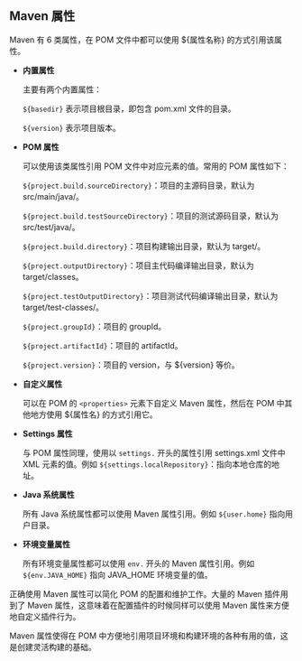 ## Maven 属性 ##

Maven 有 6 类属性，在 POM 文件中都可以使用 ${属性名称} 的方式引用该属性。

* **内置属性**

	主要有两个内置属性：

	`${basedir}` 表示项目根目录，即包含 pom.xml 文件的目录。

	`${version}` 表示项目版本。

* **POM 属性**

	可以使用该类属性引用 POM 文件中对应元素的值。常用的 POM 属性如下：

	`${project.build.sourceDirectory}`：项目的主源码目录，默认为 src/main/java/。

	`${project.build.testSourceDirectory}`：项目的测试源码目录，默认为 src/test/java/。

	`${project.build.directory}`：项目构建输出目录，默认为 target/。

	`${project.outputDirectory}`：项目主代码编译输出目录，默认为 target/classes。

	`${project.testOutputDirectory}`：项目测试代码编译输出目录，默认为 target/test-classes/。

	`${project.groupId}`：项目的 groupId。

	`${project.artifactId}`：项目的 artifactId。

	`${project.version}`：项目的 version，与 ${version} 等价。


* **自定义属性**

	可以在 POM 的 `<properties>` 元素下自定义 Maven 属性，然后在 POM 中其他地方使用 ${属性名} 的方式引用它。

* **Settings 属性**

	与 POM 属性同理，使用以 `settings.` 开头的属性引用 settings.xml 文件中 XML 元素的值。例如 `${settings.localRepository}`：指向本地仓库的地址。

* **Java 系统属性**

	所有 Java 系统属性都可以使用 Maven 属性引用。例如 `${user.home}` 指向用户目录。

* **环境变量属性**

	所有环境变量属性都可以使用 `env.` 开头的 Maven 属性引用。例如 `${env.JAVA_HOME}` 指向 JAVA_HOME 环境变量的值。

正确使用 Maven 属性可以简化 POM 的配置和维护工作。大量的 Maven 插件用到了 Maven 属性，这意味着在配置插件的时候同样可以使用 Maven 属性来方便地自定义插件行为。

Maven 属性使得在 POM 中方便地引用项目环境和构建环境的各种有用的值，这是创建灵活构建的基础。

